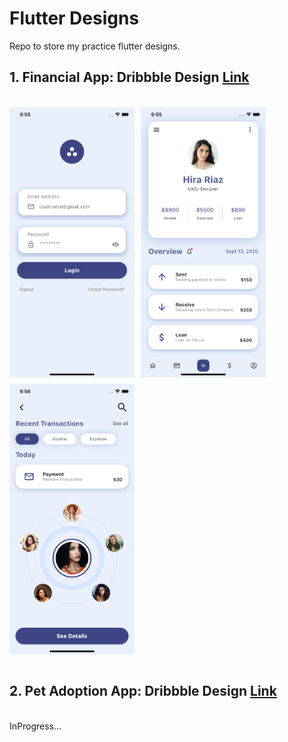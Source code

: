 # Flutter Designs
Repo to store my practice flutter designs.

## 1. Financial App: Dribbble Design [Link](https://dribbble.com/shots/14210557-Finance-Mobile-Application-UX-UI-Design/attachments/5849611?mode=media)
<br />
<div style="display:flex; gap: 10px; flex-wrap: wrap">
<img src="https://raw.githubusercontent.com/gomezjcdev/FlutterDesigns/main/images/FinancialApp/Login.png" alt="drawing" width="200" />

<img src="https://raw.githubusercontent.com/gomezjcdev/FlutterDesigns/main/images/FinancialApp/HomePage.png" alt="drawing" width="200" />

<img src="https://raw.githubusercontent.com/gomezjcdev/FlutterDesigns/main/images/FinancialApp/DetailPage.png" alt="drawing" width="200" />
</div>
<br />

## 2. Pet Adoption App: Dribbble Design [Link](https://dribbble.com/shots/14954592-Pet-Adoption-App)
<br />
InProgress...
